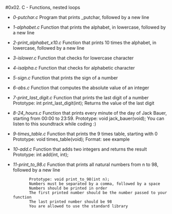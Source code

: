 #0x02. C - Functions, nested loops

* *0-putchar.c* Program that prints _putchar, followed by a new line

* *1-alphabet.c* Function that prints the alphabet, in lowercase,
  followed by a new line

* *2-print_alphabet_x10.c* Function that prints 10 times the alphabet,
  in lowercase, followed by a new line

* *3-islower.c* Function that checks for lowercase character

* *4-isalpha.c* Function that checks for alphabetic character

* *5-sign.c* Function that prints the sign of a number

* *6-abs.c* Function that computes the absolute value of an integer

* *7-print_last_digit.c* Function that prints the last digit of a number
  			 Prototype: int print_last_digit(int);
			 Returns the value of the last digit

* *8-24_hours.c* Function that prints every minute of the day of Jack Bauer, starting from 00:00 to 23:59.
  		 Prototype: void jack_bauer(void);
		 You can listen to this soundtrack while coding :)

* *9-times_table.c* Function that prints the 9 times table, starting with 0
  		    Prototype: void times_table(void);
		    Format: see example

* *10-add.c* Function that adds two integers and returns the result
  	     Prototype: int add(int, int);

* *11-print_to_98.c* Function that prints all natural numbers from n to 98,
  		     followed by a new line

		     Prototype: void print_to_98(int n);
		     Numbers must be separated by a comma, followed by a space
		     Numbers should be printed in order
		     The first printed number should be the number passed to your function
		     The last printed number should be 98
		     You are allowed to use the standard library
